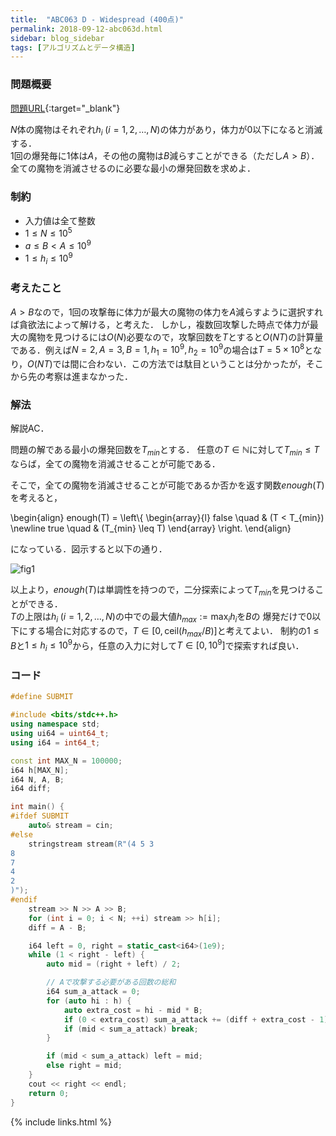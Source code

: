 ```yaml
---
title:  "ABC063 D - Widespread (400点)"
permalink: 2018-09-12-abc063d.html
sidebar: blog_sidebar
tags: [アルゴリズムとデータ構造]
---
```


### 問題概要

[問題URL](https://beta.atcoder.jp/contests/abc063/tasks/arc075_b){:target="_blank"}

$N$体の魔物はそれぞれ$h_i \; (i = 1, 2, \ldots, N)$の体力があり，体力が0以下になると消滅する．  
1回の爆発毎に1体は$A$，その他の魔物は$B$減らすことができる（ただし$A > B$）．  
全ての魔物を消滅させるのに必要な最小の爆発回数を求めよ．

### 制約

* 入力値は全て整数
* $1 \leq N \leq 10^5$
* $a \leq B < A \leq 10^9$
* $1 \leq h_i \leq 10^9$

### 考えたこと

$A > B$なので，1回の攻撃毎に体力が最大の魔物の体力を$A$減らすように選択すれば貪欲法によって解ける，と考えた．
しかし，複数回攻撃した時点で体力が最大の魔物を見つけるには$O(N)$必要なので，攻撃回数を$T$とすると$O(NT)$の計算量である．例えば$N = 2, A = 3, B = 1, h_1 = 10^9, h_2 = 10^9$の場合は$T = 5 \times 10^8$となり，$O(NT)$では間に合わない．この方法では駄目ということは分かったが，そこから先の考察は進まなかった．

### 解法

解説AC．

問題の解である最小の爆発回数を$T_{min}$とする．
任意の$T \in \mathbb{N}$に対して$T_{min} \leq T$ならば，全ての魔物を消滅させることが可能である．

そこで，全ての魔物を消滅させることが可能であるか否かを返す関数$enough(T)$を考えると，

\begin{align}
enough(T) = \left\\{
    \begin{array}{l}
        false \quad & (T < T_{min}) \newline
        true \quad & (T_{min} \leq T)
    \end{array}
\right.
\end{align}

になっている．図示すると以下の通り．

![fig1](figs/abc063d/fig1.png)

以上より，$enough(T)$は単調性を持つので，二分探索によって$T_{min}$を見つけることができる．  
$T$の上限は$h_i \; (i = 1, 2, \ldots, N)$の中での最大値$h_{max} := \max_{i} h_i$を$B$の
爆発だけで0以下にする場合に対応するので，$T \in [0, \mathrm{ceil}(h_{max} / B)]$と考えてよい．
制約の$1 \leq B$と$1 \leq h_i \leq 10^9$から，任意の入力に対して$T \in [0, 10^9]$で探索すれば良い．

### コード

```cpp
#define SUBMIT

#include <bits/stdc++.h>
using namespace std;
using ui64 = uint64_t;
using i64 = int64_t;

const int MAX_N = 100000;
i64 h[MAX_N];
i64 N, A, B;
i64 diff;

int main() {
#ifdef SUBMIT
    auto& stream = cin;
#else
    stringstream stream(R"(4 5 3
8
7
4
2
)");
#endif
    stream >> N >> A >> B;
    for (int i = 0; i < N; ++i) stream >> h[i];
    diff = A - B;

    i64 left = 0, right = static_cast<i64>(1e9);
    while (1 < right - left) {
        auto mid = (right + left) / 2;

        // Aで攻撃する必要がある回数の総和
        i64 sum_a_attack = 0;
        for (auto hi : h) {
            auto extra_cost = hi - mid * B;
            if (0 < extra_cost) sum_a_attack += (diff + extra_cost - 1) / diff;
            if (mid < sum_a_attack) break;
        }

        if (mid < sum_a_attack) left = mid;
        else right = mid;
    }
    cout << right << endl;
    return 0;
}
```

{% include links.html %}